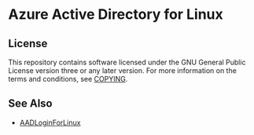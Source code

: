 # Azure Active Directory for Linux

## License

This repository contains software licensed under the GNU General Public License version three or any later version.
For more information on the terms and conditions, see [COPYING](https://raw.githubusercontent.com/CyberNinjas/aad-for-linux/master/COPYING).

## See Also

- [AADLoginForLinux](https://docs.microsoft.com/en-us/azure/virtual-machines/linux/login-using-aad)
